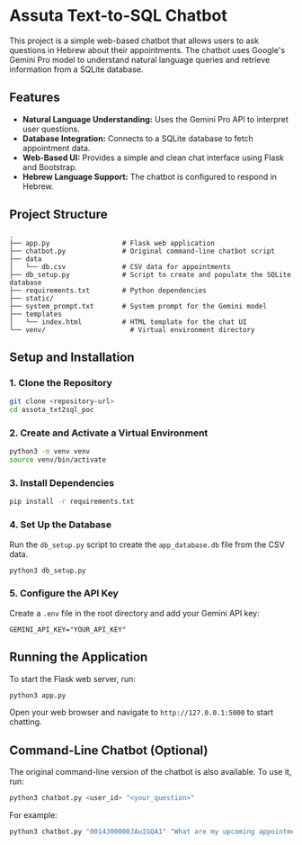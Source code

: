 
# Assuta Text-to-SQL Chatbot

This project is a simple web-based chatbot that allows users to ask questions in Hebrew about their appointments. The chatbot uses Google's Gemini Pro model to understand natural language queries and retrieve information from a SQLite database.

## Features

-   **Natural Language Understanding:** Uses the Gemini Pro API to interpret user questions.
-   **Database Integration:** Connects to a SQLite database to fetch appointment data.
-   **Web-Based UI:** Provides a simple and clean chat interface using Flask and Bootstrap.
-   **Hebrew Language Support:** The chatbot is configured to respond in Hebrew.

## Project Structure

```
.
├── app.py                  # Flask web application
├── chatbot.py              # Original command-line chatbot script
├── data
│   └── db.csv              # CSV data for appointments
├── db_setup.py             # Script to create and populate the SQLite database
├── requirements.txt        # Python dependencies
├── static/
├── system_prompt.txt       # System prompt for the Gemini model
├── templates
│   └── index.html          # HTML template for the chat UI
└── venv/                     # Virtual environment directory
```

## Setup and Installation

### 1. Clone the Repository

```bash
git clone <repository-url>
cd assota_txt2sql_poc
```

### 2. Create and Activate a Virtual Environment

```bash
python3 -m venv venv
source venv/bin/activate
```

### 3. Install Dependencies

```bash
pip install -r requirements.txt
```

### 4. Set Up the Database

Run the `db_setup.py` script to create the `app_database.db` file from the CSV data.

```bash
python3 db_setup.py
```

### 5. Configure the API Key

Create a `.env` file in the root directory and add your Gemini API key:

```
GEMINI_API_KEY="YOUR_API_KEY"
```

## Running the Application

To start the Flask web server, run:

```bash
python3 app.py
```

Open your web browser and navigate to `http://127.0.0.1:5000` to start chatting.

## Command-Line Chatbot (Optional)

The original command-line version of the chatbot is also available. To use it, run:

```bash
python3 chatbot.py <user_id> "<your_question>"
```

For example:

```bash
python3 chatbot.py "0014J00000JAuIGQA1" "What are my upcoming appointments?"
```
